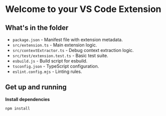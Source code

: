# Welcome to your VS Code Extension

## What's in the folder

- `package.json` - Manifest file with extension metadata.
- `src/extension.ts` - Main extension logic.
- `src/contextExtractor.ts` - Debug context extraction logic.
- `src/test/extension.test.ts` - Basic test suite.
- `esbuild.js` - Build script for esbuild.
- `tsconfig.json` - TypeScript configuration.
- `eslint.config.mjs` - Linting rules.

## Get up and running

**Install dependencies**

```bash
npm install